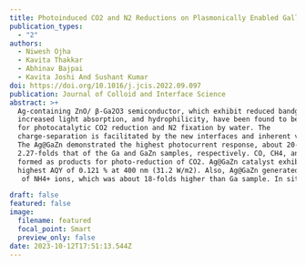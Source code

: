 ```yaml
---
title: Photoinduced CO2 and N2 Reductions on Plasmonically Enabled Gallium Oxide
publication_types:
  - "2"
authors:
  - Niwesh Ojha
  - Kavita Thakkar
  - Abhinav Bajpai
  - Kavita Joshi And Sushant Kumar
doi: https://doi.org/10.1016/j.jcis.2022.09.097
publication: Journal of Colloid and Interface Science
abstract: >+
  Ag-containing ZnO/ β-Ga2O3 semiconductor, which exhibit reduced bandgap,
  increased light absorption, and hydrophilicity, have been found to be useful
  for photocatalytic CO2 reduction and N2 fixation by water. The
  charge-separation is facilitated by the new interfaces and inherent vacancies.
  The Ag@GaZn demonstrated the highest photocurrent response, about 20- and
  2.27-folds that of the Ga and GaZn samples, respectively. CO, CH4, and H2
  formed as products for photo-reduction of CO2. Ag@GaZn catalyst exhibited the
  highest AQY of 0.121 % at 400 nm (31.2 W/m2). Also, Ag@GaZn generated 740 
   of NH4+ ions, which was about 18-folds higher than Ga sample. In situ DRIFTS for isotopic-labelled 13CO2 and 15N2 reaffirmed the photo-activity of as-synthesized catalysts. Density functional theory provided insight into the relative affinity of different planes of heterostructures towards H2O, CO2 and N2 molecules. The structure-photoactivity rationale behind the intriguing Ag@GaZn sample offers a fundamental insight into the role of plasmonic Ag and design principle of heterostructure with improved photoactivity and stability.

draft: false
featured: false
image:
  filename: featured
  focal_point: Smart
  preview_only: false
date: 2023-10-12T17:51:13.544Z
---
```

